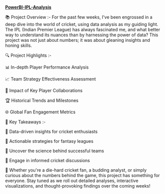 **[PowerBI-IPL-Analysis](https://github.com/rakshitagithub/PowerBI-IPL-Analysis)**

📚 Project Overview :- For the past few weeks, I've been engrossed in a deep dive into the world of cricket, using data analysis as my guiding light. The IPL (Indian Premier League) has always fascinated me, and what better way to understand its nuances than by harnessing the power of data? This project was not just about numbers; it was about gleaning insights and honing skills.

🔍 Project Highlights :-

📊 In-depth Player Performance Analysis

📈 Team Strategy Effectiveness Assessment

🤝 Impact of Key Player Collaborations

🏆 Historical Trends and Milestones

🌐 Global Fan Engagement Metrics

🔑 Key Takeaways :-

📌 Data-driven insights for cricket enthusiasts

📌 Actionable strategies for fantasy leagues

📌 Uncover the science behind successful teams

📌 Engage in informed cricket discussions

📣 Whether you're a die-hard cricket fan, a budding analyst, or simply curious about the numbers behind the game, this project has something for everyone. Stay tuned as we roll out detailed analyses, interactive visualizations, and thought-provoking findings over the coming weeks!

